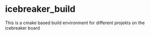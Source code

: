 # icebreaker_build
This is a cmake based build environment for different projekts on the icebreaker board
